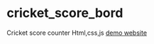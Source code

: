 # cricket_score_bord
   Cricket score counter 
   Html,css,js 
<a href="https://srinivasan000.github.io/cricket_score_bord">demo website</a>
